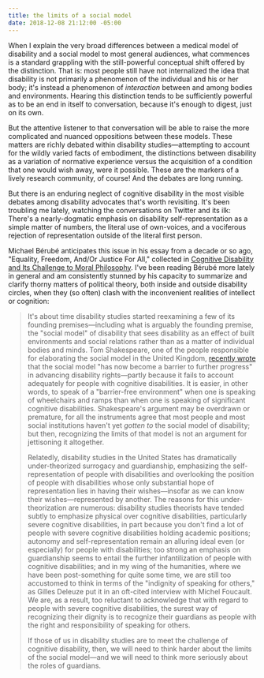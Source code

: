 ```yaml
---
title: the limits of a social model
date: 2018-12-08 21:12:00 -05:00
---
```


When I explain the very broad differences between a medical model of disability and a social model to most general audiences, what commences is a standard grappling with the still-powerful conceptual shift offered by the distinction. That is: most people still have not internalized the idea that disability is not primarily a phenomenon of the individual and his or her body; it's instead a phenomenon of *interaction* between and among bodies and environments. Hearing this distinction tends to be sufficiently powerful as to be an end in itself to conversation, because it's enough to digest, just on its own. 

But the attentive listener to that conversation will be able to raise the more complicated and nuanced oppositions between these models. These matters are richly debated within disability studies—attempting to account for the wildly varied facts of embodiment, the distinctions between disability as a variation of normative experience versus the acquisition of a condition that one would wish away, were it possible. These are the markers of a lively research community, of course! And the debates are long running.

But there is an enduring neglect of cognitive disability in the most visible debates among disability advocates that's worth revisiting. It's been troubling me lately, watching the conversations on Twitter and its ilk: There's a nearly-dogmatic emphasis on disability self-representation as a simple matter of numbers, the literal use of own-voices, and a vociferous rejection of representation outside of the literal first person. 

Michael Bérubé anticipates this issue in his essay from a decade or so ago, "Equality, Freedom, And/Or Justice For All," collected in [Cognitive Disability and Its Challenge to Moral Philosophy](https://www.amazon.com/Cognitive-Disability-Challenge-Moral-Philosophy/dp/1405198281/ref=sr_1_1?ie=UTF8&qid=1544322306&sr=8-1&keywords=cognitive+disability+and+its+challenge+to+moral+philosophy). I've been reading Bérubé more lately in general and am consistently stunned by his capacity to summarize and clarify thorny matters of political theory, both inside and outside disability circles, when they (so often) clash with the inconvenient realities of intellect or cognition:

>It's about time disability studies started reexamining a few of its founding premises—including what is arguably the founding premise, the "social model" of disability that sees disability as an effect of built environments and social relations rather than as a matter of individual bodies and minds. Tom Shakespeare, one of the people responsible for elaborating the social model in the United Kingdom, [recently wrote](https://www.amazon.com/Disability-Studies-Reader-Lennard-Davis/dp/0415630517/ref=sr_1_2?ie=UTF8&qid=1544323242&sr=8-2&keywords=the+disability+studies+reader) that the social model "has now become a barrier to further progress" in advancing disability rights—partly because it fails to account adequately for people with cognitive disabilities. It is easier, in other words, to speak of a "barrier-free environment" when one is speaking of wheelchairs and ramps than when one is speaking of significant cognitive disabilities. Shakespeare's argument may be overdrawn or premature, for all the instruments agree that most people and most social institutions haven't yet *gotten to* the social model of disability; but then, recognizing the limits of that model is not an argument for jettisoning it altogether.
>
>Relatedly, disability studies in the United States has dramatically under-theorized surrogacy and guardianship, emphasizing the self-representation of people with disabilities and overlooking the position of people with disabilities whose only substantial hope of representation lies in having their wishes—insofar as we can know their wishes—represented by another. The reasons for this under-theorization are numerous: disability studies theorists have tended subtly to emphasize physical over cognitive disabilities, particularly severe cognitive disabilities, in part because you don't find a lot of people with severe cognitive disabilities holding academic positions; autonomy and self-representation remain an alluring ideal even (or especially) for people with disabilities; too strong an emphasis on guardianship seems to entail the further infantilization of people with cognitive disabilities; and in my wing of the humanities, where we have been post-something for quite some time, we are still too accustomed to think in terms of the "indignity of speaking for others," as Gilles Deleuze put it in an oft-cited interview with Michel Foucault. We are, as a result, too reluctant to acknowledge that with regard to people with severe cognitive disabilities, the surest way of recognizing their dignity is to recognize their guardians as people with the right and responsibility of speaking for others. 
>
>If those of us in disability studies are to meet the challenge of cognitive disability, then, we will need to think harder about the limits of the social model—and we will need to think more seriously about the roles of guardians.

